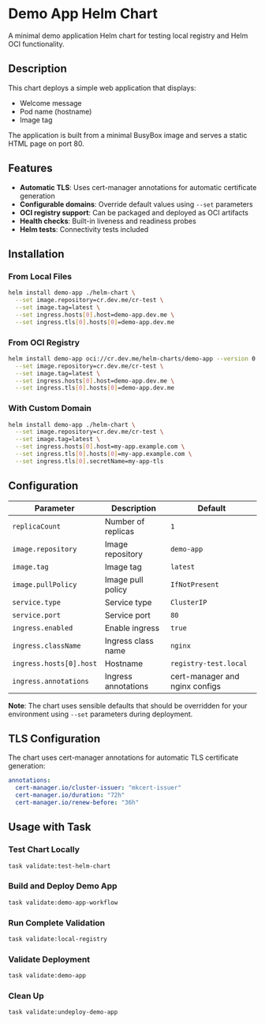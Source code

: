 # Demo App Helm Chart

A minimal demo application Helm chart for testing local registry and Helm OCI functionality.

## Description

This chart deploys a simple web application that displays:
- Welcome message
- Pod name (hostname)
- Image tag

The application is built from a minimal BusyBox image and serves a static HTML page on port 80.

## Features

- **Automatic TLS**: Uses cert-manager annotations for automatic certificate generation
- **Configurable domains**: Override default values using `--set` parameters
- **OCI registry support**: Can be packaged and deployed as OCI artifacts
- **Health checks**: Built-in liveness and readiness probes
- **Helm tests**: Connectivity tests included

## Installation

### From Local Files
```bash
helm install demo-app ./helm-chart \
  --set image.repository=cr.dev.me/cr-test \
  --set image.tag=latest \
  --set ingress.hosts[0].host=demo-app.dev.me \
  --set ingress.tls[0].hosts[0]=demo-app.dev.me
```

### From OCI Registry
```bash
helm install demo-app oci://cr.dev.me/helm-charts/demo-app --version 0.1.0 \
  --set image.repository=cr.dev.me/cr-test \
  --set image.tag=latest \
  --set ingress.hosts[0].host=demo-app.dev.me \
  --set ingress.tls[0].hosts[0]=demo-app.dev.me
```

### With Custom Domain
```bash
helm install demo-app ./helm-chart \
  --set image.repository=cr.dev.me/cr-test \
  --set image.tag=latest \
  --set ingress.hosts[0].host=my-app.example.com \
  --set ingress.tls[0].hosts[0]=my-app.example.com \
  --set ingress.tls[0].secretName=my-app-tls
```

## Configuration

| Parameter | Description | Default |
|-----------|-------------|---------|
| `replicaCount` | Number of replicas | `1` |
| `image.repository` | Image repository | `demo-app` |
| `image.tag` | Image tag | `latest` |
| `image.pullPolicy` | Image pull policy | `IfNotPresent` |
| `service.type` | Service type | `ClusterIP` |
| `service.port` | Service port | `80` |
| `ingress.enabled` | Enable ingress | `true` |
| `ingress.className` | Ingress class name | `nginx` |
| `ingress.hosts[0].host` | Hostname | `registry-test.local` |
| `ingress.annotations` | Ingress annotations | cert-manager and nginx configs |

**Note**: The chart uses sensible defaults that should be overridden for your environment using `--set` parameters during deployment.

## TLS Configuration

The chart uses cert-manager annotations for automatic TLS certificate generation:

```yaml
annotations:
  cert-manager.io/cluster-issuer: "mkcert-issuer"
  cert-manager.io/duration: "72h"
  cert-manager.io/renew-before: "36h"
```

## Usage with Task

### Test Chart Locally
```bash
task validate:test-helm-chart
```

### Build and Deploy Demo App
```bash
task validate:demo-app-workflow
```

### Run Complete Validation
```bash
task validate:local-registry
```

### Validate Deployment
```bash
task validate:demo-app
```

### Clean Up
```bash
task validate:undeploy-demo-app
``` 